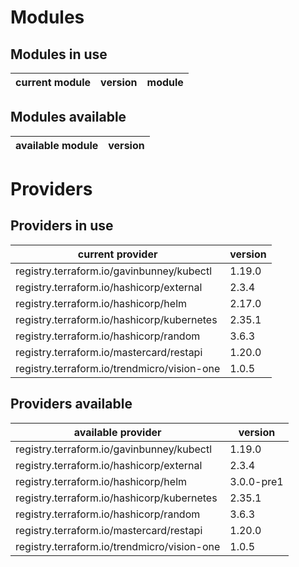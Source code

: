 # Modules

## Modules in use

current module | version | module
-------------- | ------- | ------

## Modules available

available module | version
---------------- | -------

# Providers

## Providers in use

current provider | version
---------------- | -------
registry.terraform.io/gavinbunney/kubectl | 1.19.0
registry.terraform.io/hashicorp/external | 2.3.4
registry.terraform.io/hashicorp/helm | 2.17.0
registry.terraform.io/hashicorp/kubernetes | 2.35.1
registry.terraform.io/hashicorp/random | 3.6.3
registry.terraform.io/mastercard/restapi | 1.20.0
registry.terraform.io/trendmicro/vision-one | 1.0.5

## Providers available

available provider | version
------------------ | -------
registry.terraform.io/gavinbunney/kubectl | 1.19.0
registry.terraform.io/hashicorp/external | 2.3.4
registry.terraform.io/hashicorp/helm | 3.0.0-pre1
registry.terraform.io/hashicorp/kubernetes | 2.35.1
registry.terraform.io/hashicorp/random | 3.6.3
registry.terraform.io/mastercard/restapi | 1.20.0
registry.terraform.io/trendmicro/vision-one | 1.0.5
